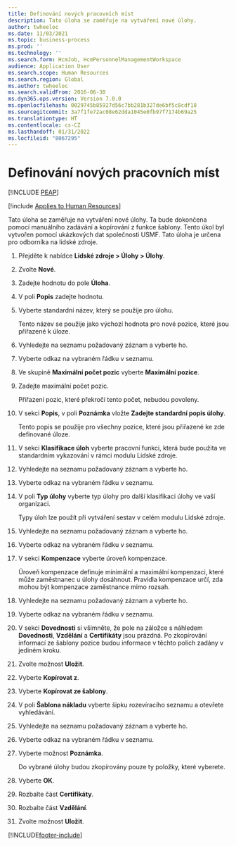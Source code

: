 ```yaml
---
title: Definování nových pracovních míst
description: Tato úloha se zaměřuje na vytváření nové úlohy.
author: twheeloc
ms.date: 11/03/2021
ms.topic: business-process
ms.prod: ''
ms.technology: ''
ms.search.form: HcmJob, HcmPersonnelManagementWorkspace
audience: Application User
ms.search.scope: Human Resources
ms.search.region: Global
ms.author: twheeloc
ms.search.validFrom: 2016-06-30
ms.dyn365.ops.version: Version 7.0.0
ms.openlocfilehash: 0029745b85927d56c7bb281b327de6bf5c8cdf18
ms.sourcegitcommit: 3a7f1fe72ac08e62dda1045e0fb97f7174b69a25
ms.translationtype: HT
ms.contentlocale: cs-CZ
ms.lasthandoff: 01/31/2022
ms.locfileid: "8067295"
---
```

# <a name="define-new-jobs"></a>Definování nových pracovních míst


[!INCLUDE [PEAP](../includes/peap-1.md)]

[!include [Applies to Human Resources](../includes/applies-to-hr.md)]



Tato úloha se zaměřuje na vytváření nové úlohy. Ta bude dokončena pomocí manuálního zadávání a kopírování z funkce šablony. Tento úkol byl vytvořen pomocí ukázkových dat společnosti USMF. Tato úloha je určena pro odborníka na lidské zdroje.

1. Přejděte k nabídce **Lidské zdroje \> Úlohy \> Úlohy**.
2. Zvolte **Nové**.
3. Zadejte hodnotu do pole **Úloha**.
4. V poli **Popis** zadejte hodnotu.
5. Vyberte standardní název, který se použije pro úlohu.

    Tento název se použije jako výchozí hodnota pro nové pozice, které jsou přiřazené k úloze.

6. Vyhledejte na seznamu požadovaný záznam a vyberte ho.
7. Vyberte odkaz na vybraném řádku v seznamu.
8. Ve skupině **Maximální počet pozic** vyberte **Maximální pozice**.
9. Zadejte maximální počet pozic. 

    Přiřazení pozic, které překročí tento počet, nebudou povoleny.

10. V sekci **Popis**, v poli **Poznámka** vložte **Zadejte standardní popis úlohy**.

    Tento popis se použije pro všechny pozice, které jsou přiřazené ke zde definované úloze.

11. V sekci **Klasifikace úloh** vyberte pracovní funkci, která bude použita ve standardním vykazování v rámci modulu Lidské zdroje.
12. Vyhledejte na seznamu požadovaný záznam a vyberte ho.
13. Vyberte odkaz na vybraném řádku v seznamu.
14. V poli **Typ úlohy** vyberte typ úlohy pro další klasifikaci úlohy ve vaší organizaci.

    Typy úloh lze použít při vytváření sestav v celém modulu Lidské zdroje.

15. Vyhledejte na seznamu požadovaný záznam a vyberte ho.
16. Vyberte odkaz na vybraném řádku v seznamu.
17. V sekci **Kompenzace** vyberte úroveň kompenzace.

    Úroveň kompenzace definuje minimální a maximální kompenzaci, které může zaměstnanec u úlohy dosáhnout. Pravidla kompenzace určí, zda mohou být kompenzace zaměstnance mimo rozsah.

18. Vyhledejte na seznamu požadovaný záznam a vyberte ho.
19. Vyberte odkaz na vybraném řádku v seznamu.
20. V sekci **Dovednosti** si všimněte, že pole na záložce s náhledem **Dovednosti**, **Vzdělání** a **Certifikáty** jsou prázdná. Po zkopírování informací ze šablony pozice budou informace v těchto polích zadány v jediném kroku.
21. Zvolte možnost **Uložit**.
22. Vyberte **Kopírovat z**.
23. Vyberte **Kopírovat ze šablony**.
24. V poli **Šablona nákladu** vyberte šipku rozevíracího seznamu a otevřete vyhledávání.
25. Vyhledejte na seznamu požadovaný záznam a vyberte ho.
26. Vyberte odkaz na vybraném řádku v seznamu.
27. Vyberte možnost **Poznámka**.

    Do vybrané úlohy budou zkopírovány pouze ty položky, které vyberete.

28. Vyberte **OK**.
29. Rozbalte část **Certifikáty**.
30. Rozbalte část **Vzdělání**.
31. Zvolte možnost **Uložit**.

[!INCLUDE[footer-include](../includes/footer-banner.md)]

